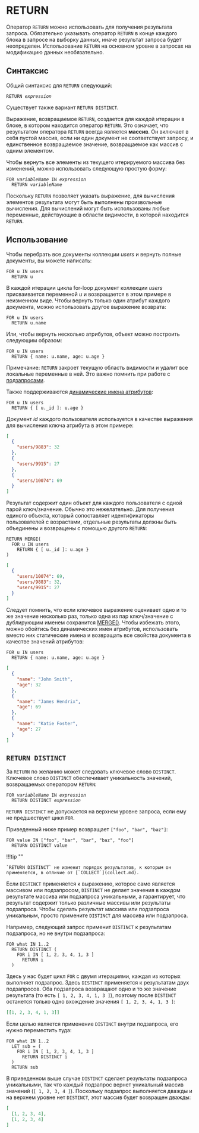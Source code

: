 # RETURN

Оператор `RETURN` можно использовать для получения результата запроса. Обязательно указывать оператор `RETURN` в конце каждого блока в запросе на выборку данных, иначе результат запроса будет неопределен. Использование `RETURN` на основном уровне в запросах на модификацию данных необязательно.

## Синтаксис

Общий синтаксис для `RETURN` следующий:

<pre><code>RETURN <em>expression</em></code></pre>

Существует также вариант `RETURN DISTINCT`.

Выражение, возвращаемое `RETURN`, создается для каждой итерации в блоке, в котором находится оператор `RETURN`. Это означает, что результатом оператора `RETURN` всегда является **массив**. Он включает в себя пустой массив, если ни один документ не соответствует запросу, и единственное возвращаемое значение, возвращаемое как массив с одним элементом.

Чтобы вернуть все элементы из текущего итерируемого массива без изменений, можно использовать следующую простую форму:

<pre><code>FOR <em>variableName</em> IN <em>expression</em>
  RETURN <em>variableName</em></code></pre>

Поскольку `RETURN` позволяет указать выражение, для вычисления элементов результата могут быть выполнены произвольные вычисления. Для вычислений могут быть использованы любые переменные, действующие в области видимости, в которой находится `RETURN`.

## Использование

Чтобы перебрать все документы коллекции _users_ и вернуть полные документы, вы можете написать:

<!-- 0001.part.md -->

```aql
FOR u IN users
  RETURN u
```

<!-- 0002.part.md -->

В каждой итерации цикла for-loop документ коллекции _users_ присваивается переменной _u_ и возвращается в этом примере в неизменном виде. Чтобы вернуть только один атрибут каждого документа, можно использовать другое выражение возврата:

<!-- 0003.part.md -->

```aql
FOR u IN users
  RETURN u.name
```

<!-- 0004.part.md -->

Или, чтобы вернуть несколько атрибутов, объект можно построить следующим образом:

<!-- 0005.part.md -->

```aql
FOR u IN users
  RETURN { name: u.name, age: u.age }
```

<!-- 0006.part.md -->

Примечание: `RETURN` закроет текущую область видимости и удалит все локальные переменные в ней. Это важно помнить при работе с [подзапросами](../fundamentals/subqueries.md).

Также поддерживаются [динамические имена атрибутов](../fundamentals/data-types.md):

<!-- 0007.part.md -->

```aql
FOR u IN users
  RETURN { [ u._id ]: u.age }
```

<!-- 0008.part.md -->

Документ _id_ каждого пользователя используется в качестве выражения для вычисления ключа атрибута в этом примере:

<!-- 0009.part.md -->

```json
[
  {
    "users/9883": 32
  },
  {
    "users/9915": 27
  },
  {
    "users/10074": 69
  }
]
```

<!-- 0010.part.md -->

Результат содержит один объект для каждого пользователя с одной парой ключ/значение. Обычно это нежелательно. Для получения единого объекта, который сопоставляет идентификаторы пользователей с возрастами, отдельные результаты должны быть объединены и возвращены с помощью другого `RETURN`:

<!-- 0011.part.md -->

```aql
RETURN MERGE(
  FOR u IN users
    RETURN { [ u._id ]: u.age }
)
```

<!-- 0012.part.md -->

<!-- 0013.part.md -->

```json
[
  {
    "users/10074": 69,
    "users/9883": 32,
    "users/9915": 27
  }
]
```

<!-- 0014.part.md -->

Следует помнить, что если ключевое выражение оценивает одно и то же значение несколько раз, только одна из пар ключ/значение с дублирующим именем сохранится [MERGE()](../functions/document.md). Чтобы избежать этого, можно обойтись без динамических имен атрибутов, использовать вместо них статические имена и возвращать все свойства документа в качестве значений атрибутов:

<!-- 0015.part.md -->

```aql
FOR u IN users
  RETURN { name: u.name, age: u.age }
```

<!-- 0016.part.md -->

<!-- 0017.part.md -->

```json
[
  {
    "name": "John Smith",
    "age": 32
  },
  {
    "name": "James Hendrix",
    "age": 69
  },
  {
    "name": "Katie Foster",
    "age": 27
  }
]
```

<!-- 0018.part.md -->

## `RETURN DISTINCT`

За `RETURN` по желанию может следовать ключевое слово `DISTINCT`. Ключевое слово `DISTINCT` обеспечивает уникальность значений, возвращаемых оператором `RETURN`:

<pre><code>FOR <em>variableName</em> IN <em>expression</em>
  RETURN DISTINCT <em>expression</em></code></pre>

`RETURN DISTINCT` не допускается на верхнем уровне запроса, если ему не предшествует цикл `FOR`.

Приведенный ниже пример возвращает `["foo", "bar", "baz"]`:

<!-- 0019.part.md -->

```aql
FOR value IN ["foo", "bar", "bar", "baz", "foo"]
  RETURN DISTINCT value
```

<!-- 0020.part.md -->

!!!tip ""

    `RETURN DISTINCT` не изменит порядок результатов, к которым он применяется, в отличие от [`COLLECT`](collect.md).

Если `DISTINCT` применяется к выражению, которое само является массивом или подзапросом, `DISTINCT` не делает значения в каждом результате массива или подзапроса уникальными, а гарантирует, что результат содержит только различные массивы или результаты подзапроса. Чтобы сделать результат массива или подзапроса уникальным, просто примените `DISTINCT` для массива или подзапроса.

Например, следующий запрос применит `DISTINCT` к результатам подзапроса, но не внутри подзапроса:

<!-- 0021.part.md -->

```aql
FOR what IN 1..2
  RETURN DISTINCT (
    FOR i IN [ 1, 2, 3, 4, 1, 3 ]
      RETURN i
  )
```

<!-- 0022.part.md -->

Здесь у нас будет цикл `FOR` с двумя итерациями, каждая из которых выполняет подзапрос. Здесь `DISTINCT` применяется к результатам двух подзапросов. Оба подзапроса возвращают одно и то же значение результата (то есть `[ 1, 2, 3, 4, 1, 3 ]`), поэтому после `DISTINCT` останется только одно вхождение значения `[ 1, 2, 3, 4, 1, 3 ]`:

<!-- 0023.part.md -->

```json
[[1, 2, 3, 4, 1, 3]]
```

<!-- 0024.part.md -->

Если целью является применение `DISTINCT` внутри подзапроса, его нужно переместить туда:

<!-- 0025.part.md -->

```aql
FOR what IN 1..2
  LET sub = (
    FOR i IN [ 1, 2, 3, 4, 1, 3 ]
      RETURN DISTINCT i
  )
  RETURN sub
```

<!-- 0026.part.md -->

В приведенном выше случае `DISTINCT` сделает результаты подзапроса уникальными, так что каждый подзапрос вернет уникальный массив значений (`[ 1, 2, 3, 4 ]`). Поскольку подзапрос выполняется дважды и на верхнем уровне нет `DISTINCT`, этот массив будет возвращен дважды:

<!-- 0027.part.md -->

```json
[
  [1, 2, 3, 4],
  [1, 2, 3, 4]
]
```

<!-- 0028.part.md -->

<!-- 0029.part.md -->
